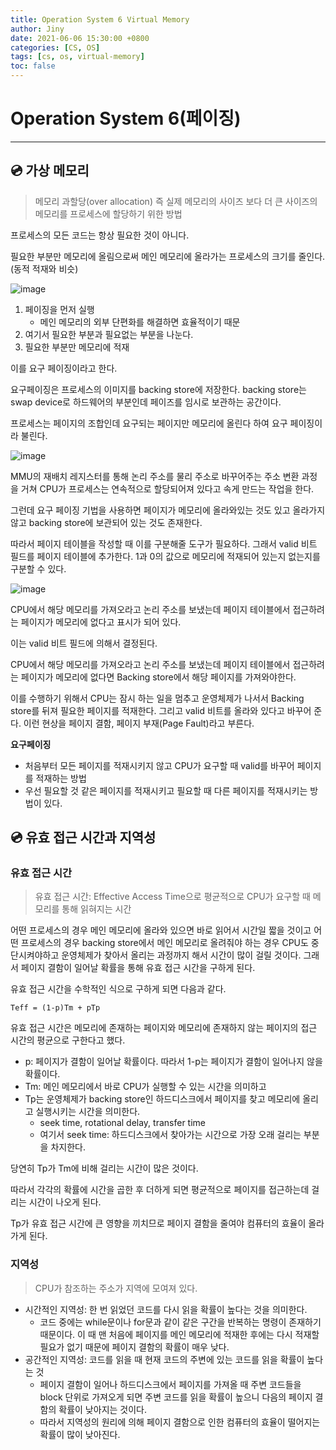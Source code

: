 ```yaml
---
title: Operation System 6 Virtual Memory
author: Jiny
date: 2021-06-06 15:30:00 +0800
categories: [CS, OS]
tags: [cs, os, virtual-memory]
toc: false
---
```

 
# Operation System 6(페이징)
___

## 💿 **가상 메모리**

> 메모리 과할당(over allocation) 즉 실제 메모리의 사이즈 보다 더 큰 사이즈의 메모리를 프로세스에 할당하기 위한 방법

프로세스의 모든 코드는 항상 필요한 것이 아니다. 

필요한 부분만 메모리에 올림으로써 메인 메모리에 올라가는 프로세스의 크기를 줄인다.(동적 적재와 비슷)

![image](https://t1.daumcdn.net/cfile/tistory/22430F4E590E8ADA1C)

1. 페이징을 먼저 실행
   - 메인 메모리의 외부 단편화를 해결하면 효율적이기 때문
2. 여기서 필요한 부분과 필요없는 부분을 나눈다.
3. 필요한 부분만 메모리에 적재

이를 요구 페이징이라고 한다.

요구페이징은 프로세스의 이미지를 backing store에 저장한다. backing store는 swap device로 하드웨어의 부분인데 페이즈를 임시로 보관하는 공간이다.

프로세스는 페이지의 조합인데 요구되는 페이지만 메모리에 올린다 하여 요구 페이징이라 불린다.

![image](https://t1.daumcdn.net/cfile/tistory/224F144E590E8AD91B)

MMU의 재배치 레지스터를 통해 논리 주소를 물리 주소로 바꾸어주는 주소 변환 과정을 거쳐 CPU가 프로세스는 연속적으로 할당되어져 있다고 속게 만드는 작업을 한다. 

그런데 요구 페이징 기법을 사용하면 페이지가 메모리에 올라와있는 것도 있고 올라가지 않고 backing store에 보관되어 있는 것도 존재한다. 

따라서 페이지 테이블을 작성할 때 이를 구분해줄 도구가 필요하다. 그래서 valid 비트 필드를 페이지 테이블에 추가한다. 1과 0의 값으로 메모리에 적재되어 있는지 없는지를 구분할 수 있다.

![image](https://t1.daumcdn.net/cfile/tistory/2756414E590E8AD922)

CPU에서 해당 메모리를 가져오라고 논리 주소를 보냈는데 페이지 테이블에서 접근하려는 페이지가 메모리에 없다고 표시가 되어 있다. 

이는 valid 비트 필드에 의해서 결정된다.

CPU에서 해당 메모리를 가져오라고 논리 주소를 보냈는데 페이지 테이블에서 접근하려는 페이지가 메모리에 없다면 Backing store에서 해당 페이지를 가져와야한다. 

이를 수행하기 위해서 CPU는 잠시 하는 일을 멈추고 운영체제가 나서서 Backing store를 뒤져 필요한 페이지를 적재한다. 그리고 valid 비트를 올라와 있다고 바꾸어 준다. 이런 현상을 페이지 결함, 페이지 부재(Page Fault)라고 부른다.

**요구페이징**
- 처음부터 모든 페이지를 적재시키지 않고 CPU가 요구할 때 valid를 바꾸어 페이지를 적재하는 방법
- 우선 필요할 것 같은 페이지를 적재시키고 필요할 때 다른 페이지를 적재시키는 방법이 있다.


## 💿 **유효 접근 시간과 지역성**

### **유효 접근 시간**

> 유효 접근 시간: Effective Access Time으로 평균적으로 CPU가 요구할 때 메모리를 통해 읽혀지는 시간

어떤 프로세스의 경우 메인 메모리에 올라와 있으면 바로 읽어서 시간일 짧을 것이고 어떤 프로세스의 경우 backing store에서 메인 메모리로 올려줘야 하는 경우 CPU도 중단시켜야하고 운영체제가 찾아서 올리는 과정까지 해서 시간이 많이 걸릴 것이다. 그래서 페이지 결함이 일어날 확률을 통해 유효 접근 시간을 구하게 된다.

유효 접근 시간을 수학적인 식으로 구하게 되면 다음과 같다.

```
Teff = (1-p)Tm + pTp
```

유효 접근 시간은 메모리에 존재하는 페이지와 메모리에 존재하지 않는 페이지의 접근 시간의 평균으로 구한다고 했다. 
- p: 페이지가 결함이 일어날 확률이다. 따라서 1-p는 페이지가 결함이 일어나지 않을 확률이다. 
- Tm: 메인 메모리에서 바로 CPU가 실행할 수 있는 시간을 의미하고 
- Tp는 운영체제가 backing store인 하드디스크에서 페이지를 찾고 메모리에 올리고 실행시키는 시간을 의미한다. 
  - seek time, rotational delay, transfer time
  - 여기서 seek time: 하드디스크에서 찾아가는 시간으로 가장 오래 걸리는 부분을 차지한다. 

당연히 Tp가 Tm에 비해 걸리는 시간이 많은 것이다. 

따라서 각각의 확률에 시간을 곱한 후 더하게 되면 평균적으로 페이지를 접근하는데 걸리는 시간이 나오게 된다. 

Tp가 유효 접근 시간에 큰 영향을 끼치므로 페이지 결함을 줄여야 컴퓨터의 효율이 올라가게 된다.

### **지역성**

> CPU가 참조하는 주소가 지역에 모여져 있다. 

- 시간적인 지역성: 한 번 읽었던 코드를 다시 읽을 확률이 높다는 것을 의미한다.   
  - 코드 중에는 while문이나 for문과 같이 같은 구간을 반복하는 명령이 존재하기 때문이다. 이 때 맨 처음에 페이지를 메인 메모리에 적재한 후에는 다시 적재할 필요가 없기 때문에 페이지 결함의 확률이 매우 낮다. 
- 공간적인 지역성: 코드를 읽을 때 현재 코드의 주변에 있는 코드를 읽을 확률이 높다는 것
  -  페이지 결함이 일어나 하드디스크에서 페이지를 가져올 때 주변 코드들을 block 단위로 가져오게 되면 주변 코드를 읽을 확률이 높으니 다음의 페이지 결함의 확률이 낮아지는 것이다. 
  -  따라서 지역성의 원리에 의해 페이지 결함으로 인한 컴퓨터의 효율이 떨어지는 확률이 많이 낮아진다.

